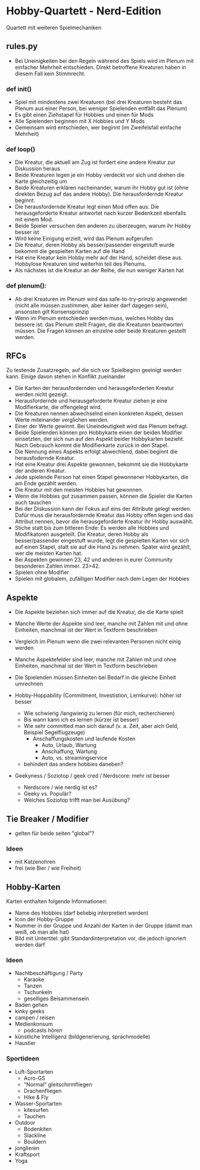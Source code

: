 # Hobby-Quartett - Nerd-Edition

Quartett mit weiteren Spielmechaniken

## rules.py

- Bei Uneinigkeiten bei den Regeln während des Spiels wird im Plenum mit einfacher Mehrheit entschieden. Direkt betroffene Kreaturen haben in diesem Fall kein Stimmrecht.

### def init()

- Spiel mit mindestens zwei Kreaturen (bei drei Kreaturen besteht das Plenum aus einer Person, bei weniger Spielenden entfällt das Plenum)
- Es gibt einen Ziehstapel für Hobbies und einen für Mods
- Alle Spielenden beginnen mit X Hobbies und Y Mods
- Gemeinsam wird entschieden, wer beginnt (im Zweifelsfall einfache Mehrheit)

### def loop()

- Die Kreatur, die aktuell am Zug ist fordert eine andere Kreatur zur Diskussion heraus
- Beide Kreaturen legen je ein Hobby verdeckt vor sich und drehen die Karte gleichzeitig um
- Beide Kreaturen erklären nacheinander, warum ihr Hobby gut ist (ohne direkten Bezug auf das andere Hobby). Die herausfordernde Kreatur beginnt.
- Die herausfordernde Kreatur legt einen Mod offen aus. Die herausgeforderte Kreatur antwortet nach kurzer Bedenkzeit ebenfalls mit einem Mod.
- Beide Spieler versuchen den anderen zu überzeugen, warum ihr Hobby besser ist
- Wird keine Einigung erzielt, wird das Plenum aufgerufen
- Die Kreatur, deren Hobby als besser/passender eingestuft wurde bekommt die gespielten Karten auf die Hand
- Hat eine Kreatur kein Hobby mehr auf der Hand, scheidet diese aus. Hobbylose Kreaturen sind weiterhin teil des Plenums.
- Als nächstes ist die Kreatur an der Reihe, die nun weniger Karten hat

### def plenum():

- Ab drei Kreaturen im Plenum wird das safe-to-try-prinzip angewendet (nicht alle müssen zustimmen, aber keiner darf dagegen sein), ansonsten gilt Konsensprinzip
- Wenn im Plenum entschieden werden muss, welches Hobby das bessere ist: das Plenum stellt Fragen, die die Kreaturen beantworten müssen. Die Fragen können an einzelne oder beide Kreaturen gestellt werden.

## RFCs

Zu testende Zusatzregeln, auf die sich vor Spielbeginn geeinigt werden kann. Einige davon stehen in Konflikt zueinander

- Die Karten der herausfordernden und herausgeforderten Kreatur werden nicht gezeigt.
- Herausfordernde und herausgeforderte Kreatur ziehen je eine Modifierkarte, die offengelegt wird.
- Die Kreaturen nennen abwechselnd einen konkreten Aspekt, dessen Werte miteinander verglichen werden.
- Einer der Werte gewinnt. Bei Uneindeutigkeit wird das Plenum befragt.
- Beide Spielenden können pro Hobbykarte einen der beiden Modifier einsetzten, der sich nun auf den Aspekt beider Hobbykarten bezieht. Nach Gebrauch kommt die Modifierkarte zurück in den Stapel.
- Die Nennung eines Aspekts erfolgt abwechlend, dabei beginnt die herausfodernde Kreatur.
- Hat eine Kreatur drei Aspekte gewonnen, bekommt sie die Hobbykarte der anderen Kreatur.
- Jede spielende Person hat einen Stapel gewonnener Hobbykarten, die am Ende gezählt werden.
- Die Kreatur mit den meisten Hobbies hat gewonnen.
- Wenn die Hobbies gut zusammen passen, können die Spieler die Karten auch tauschen
- Bei der Diskussion kann der Fokus auf eins der Attribute gelegt werden. Dafür muss die herausfordernde Kreatur das Hobby offen legen und das Attribut nennen, bevor die herausgeforderte Kreatur ihr Hobby auswählt.
- Stiche statt bis zum bitteren Ende: Es werden alle Hobbies und Modifikatoren ausgeteilt. Die Kreatur, deren Hobby als besser/passender eingestuft wurde, legt die gespielten Karten vor sich auf einen Stapel, statt sie auf die Hand zu nehmen. Später wird gezählt, wer die meisten Karten hat.
- Bei Aspekten gewinnen 23, 42 und anderen in eurer Community besonderen Zahlen immer. 23>42.
- Spielen ohne Modifier
- Spielen mit globalem, zufälligen Modifier nach dem Legen der Hobbies

## Aspekte

- Die Aspekte beziehen sich immer auf die Kreatur, die die Karte spielt
- Manche Werte der Aspekte sind leer, manche mit Zahlen mit und ohne Einheiten, manchmal ist der Wert in Textform beschrieben
- Vergleich im Plenum wenn die zwei relevanten Personen nicht einig werden
- Manche Aspektefelder sind leer, manche mit Zahlen mit und ohne Einheiten, manchmal ist der Wert in Textform beschrieben
- Die Spielenden müssen Einheiten bei Bedarf in die gleiche Einheit umrechnen

- Hobby-Hoppability (Commitment, Investistion, Lernkurve): höher ist besser
  - Wie schwierig /langwierig zu lernen (für mich, recherchieren)
  - Bis wann kann ich es lernen (kürzer ist besser)
  - Wie sehr committed man sich darauf (v. a. Zeit, aber aich Geld, Beispiel Segelflugzeuge)
    - Anschaffungskosten und laufende Kosten
      - Auto, Urlaub, Wartung
      - Anschaffung, Wartung
      - Auto, vs. streamingservice
  - behindert das andere hobbies daneben?
- Geekyness / Soziotop / geek cred / Nerdscore: mehr ist besser
  - Nerdscore / wie nerdig ist es?
  - Geeky vs. Populär?
  - Welches Soziotop trifft man bei Ausübung?

## Tie Breaker / Modifier

- gelten für beide seiten "global"?

### Ideen
- mit Katzenohren
- frei (wie Bier / wie Freiheit)


## Hobby-Karten

Karten enthalten folgende Informationen:

- Name des Hobbies (darf beliebig interpretiert werden)
- Icon der Hobby-Gruppe
- Nummer in der Gruppe und Anzahl der Karten in der Gruppe (damit man weiß, ob man alle hat)
- Bild mit Untertitel: gibt Standardinterpretation vor, die jedoch ignoriert werden darf

### Ideen

- Nachtbeschäftigung / Party
  - Karaoke
  - Tanzen
  - Tschunkeln
  - geselliges Beisammensein
- Baden gehen
- kinky geeks
- campen / reisen
- Medienkonsum
  - podcasts hören
- künstliche Intelligenz (bildgenerierung, sprachmodelle)
- Haustier

### Sportideen

- Luft-Sportarten
  - Acro-GS
  - "Normal" gleitschirmfliegen
  - Drachenfliegen
  - Hike & Fly
- Wasser-Sportarten
  - kitesurfen
  - Tauchen
- Outdoor
  - Bodenkiten
  - Slackline
  - Bouldern
- jonglieren
- Kraftsport
- Yoga
